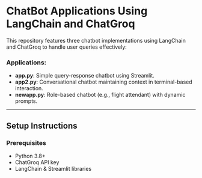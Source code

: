 # ChatBot Applications Using LangChain and ChatGroq

This repository features three chatbot implementations using LangChain and ChatGroq to handle user queries effectively:

### Applications:
- **app.py**: Simple query-response chatbot using Streamlit.
- **app2.py**: Conversational chatbot maintaining context in terminal-based interaction.
- **newapp.py**: Role-based chatbot (e.g., flight attendant) with dynamic prompts.

---

## Setup Instructions

### Prerequisites
- Python 3.8+
- ChatGroq API key
- LangChain & Streamlit libraries

